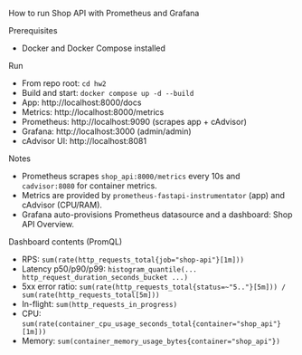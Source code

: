 How to run Shop API with Prometheus and Grafana

Prerequisites
- Docker and Docker Compose installed

Run
- From repo root: `cd hw2`
- Build and start: `docker compose up -d --build`
- App: http://localhost:8000/docs
- Metrics: http://localhost:8000/metrics
- Prometheus: http://localhost:9090 (scrapes app + cAdvisor)
- Grafana: http://localhost:3000 (admin/admin)
- cAdvisor UI: http://localhost:8081

Notes
- Prometheus scrapes `shop_api:8000/metrics` every 10s and `cadvisor:8080` for container metrics.
- Metrics are provided by `prometheus-fastapi-instrumentator` (app) and cAdvisor (CPU/RAM).
- Grafana auto-provisions Prometheus datasource and a dashboard: Shop API Overview.

Dashboard contents (PromQL)
- RPS: `sum(rate(http_requests_total{job="shop-api"}[1m]))`
- Latency p50/p90/p99: `histogram_quantile(... http_request_duration_seconds_bucket ...)`
- 5xx error ratio: `sum(rate(http_requests_total{status=~"5.."}[5m])) / sum(rate(http_requests_total[5m]))`
- In-flight: `sum(http_requests_in_progress)`
- CPU: `sum(rate(container_cpu_usage_seconds_total{container="shop_api"}[1m]))`
- Memory: `sum(container_memory_usage_bytes{container="shop_api"})`
